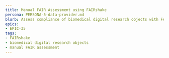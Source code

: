 ```yaml
---
title: Manual FAIR Assessment using FAIRshake
persona: PERSONA-5-data-provider.md
blurb: Assess compliance of biomedical digital research objects with FAIR guiding principles using FAIRshake
epics:
- EPIC-35
tags:
- FAIRshake
- biomedical digital research objects
- manual FAIR assessment
---
```

